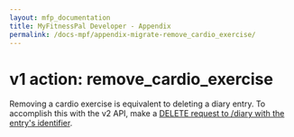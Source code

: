 ```yaml
---
layout: mfp_documentation
title: MyFitnessPal Developer - Appendix
permalink: /docs-mpf/appendix-migrate-remove_cardio_exercise/
---
```


# v1 action: remove_cardio_exercise

Removing a cardio exercise is equivalent to deleting a diary entry. To accomplish this with the v2 API, make a ​[DELETE request to ​/diary​ with the entry's identifier](diary-delete.md).​
